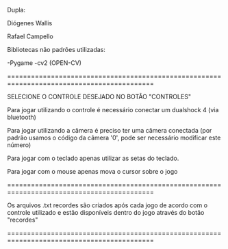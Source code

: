 Dupla: 

Diógenes Wallis


Rafael Campello

Bibliotecas não padrões utilizadas:

-Pygame
-cv2 (OPEN-CV)


===========================================================================================

SELECIONE O CONTROLE DESEJADO NO BOTÃO "CONTROLES"


Para jogar utilizando o controle é necessário conectar um dualshock 4 (via bluetooth)

Para jogar utilizando a câmera é preciso ter uma câmera conectada (por padrão usamos o código da câmera '0', pode ser necessário modificar este número)

Para jogar com o teclado apenas utilizar as setas do teclado.

Para jogar com o mouse apenas mova o cursor sobre o jogo

===========================================================================================

Os arquivos .txt recordes são criados após cada jogo de acordo com o controle utilizado e estão disponíveis dentro do jogo através do botão "recordes"


===========================================================================================
